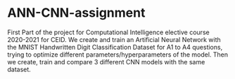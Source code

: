 # ANN-CNN-assignment
First Part of the project for Computational Intelligence elective course 2020-2021 for CEID.
We create and train an Artificial Neural Network with the MNIST Handwritten Digit Classification Dataset for A1 to A4 questions, trying to optimize different parameters/hyperparameters of the model.
Then we create, train and compare 3 different CNN models with the same dataset.
